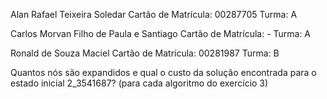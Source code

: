 Alan Rafael Teixeira Soledar 
Cartão de Matrícula: 00287705
Turma: A

Carlos Morvan Filho de Paula e Santiago
Cartão de Matrícula: -
Turma: A

Ronald de Souza Maciel 
Cartão de Matrícula: 00281987 
Turma: B

Quantos nós são expandidos e qual o custo da solução encontrada para o estado inicial 2_3541687? (para cada algoritmo do exercício 3)
